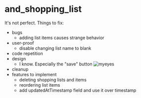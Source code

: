 # and_shopping_list

It's not perfect.
Things to fix:
- bugs
  - adding list items causes strange behavior
- user-proof
  - disable changing list name to blank
- code repetition
- design
  - I know. Especially the "save" button
  ![myeyes](https://i.ytimg.com/vi/Qn977W9HjWM/hqdefault.jpg)
- cleanup
- features to implement
  - deleting shopping lists and items
  - reordering list items
  - add updatedAtTimestamp field and use it over timestamp
